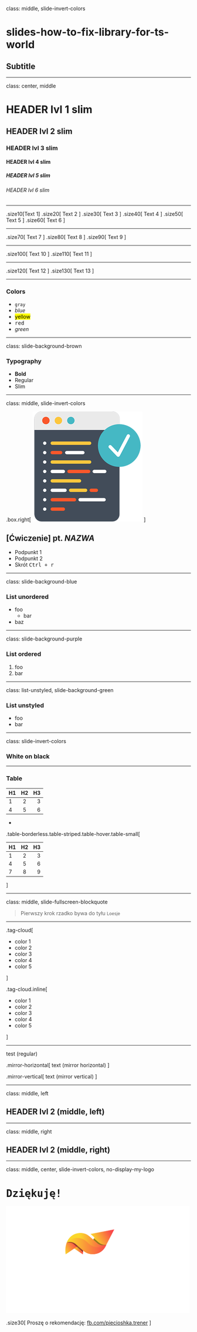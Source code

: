 class: middle, slide-invert-colors

# slides-how-to-fix-library-for-ts-world

## Subtitle

---

class: center, middle

# HEADER lvl 1 <span class="slim">slim</span>

## HEADER lvl 2 <span class="slim">slim</span>

### HEADER lvl 3 <span class="slim">slim</span>

#### HEADER lvl 4 <span class="slim">slim</span>

##### HEADER lvl 5 <span class="slim">slim</span>

###### HEADER lvl 6 <span class="slim">slim</span>

---

.size10[Text 1]
.size20[
    Text 2
]
.size30[
    Text 3
]
.size40[
    Text 4
]
.size50[
    Text 5
]
.size60[
    Text 6
]

---

.size70[
    Text 7
]
.size80[
    Text 8
]
.size90[
    Text 9
]

---

.size100[
    Text 10
]
.size110[
    Text 11
]

---

.size120[
    Text 12
]
.size130[
    Text 13
]

---

### Colors

* `gray`
* _blue_
* <mark>yellow</mark>
* <samp>red</samp>
* <var>green</var>

---

class: slide-background-brown

### Typography

* **Bold**
* Regular
* <span class="slim">Slim</span>

---

class: middle, slide-invert-colors

.box.right[
![](./images/code.png)
]

## [Ćwiczenie] pt. _NAZWA_

* Podpunkt 1
* Podpunkt 2
* Skrót <kbd>Ctrl + r</kbd>

---

class: slide-background-blue

### List unordered

* foo
    - bar
* baz

---

class: slide-background-purple

### List ordered

1. foo
2. bar

---

class: list-unstyled, slide-background-green

### List unstyled

* foo
* bar

---

class: slide-invert-colors

### White on black

---

### Table

H1 | H2 | H3
:--- | :---: | ---:
1 | 2 | 3
4 | 5 | 6

-

.table-borderless.table-striped.table-hover.table-small[

H1 | H2 | H3
:--- | :---: | ---:
1 | 2 | 3
4 | 5 | 6
7 | 8 | 9

]

---

class: middle, slide-fullscreen-blockquote

> Pierwszy krok rzadko bywa do tyłu
> <small>Loesje</small>

---

.tag-cloud[

* color 1
* color 2
* color 3
* color 4
* color 5

]

.tag-cloud.inline[

* color 1
* color 2
* color 3
* color 4
* color 5

]

---

test (regular)

.mirror-horizontal[
    text (mirror horizontal)
]

.mirror-vertical[
    text (mirror vertical)
]

---

class: middle, left

## HEADER lvl 2 (middle, left)

---

class: middle, right

## HEADER lvl 2 (middle, right)

---

class: middle, center, slide-invert-colors, no-display-my-logo

# <samp>Dziękuję!</samp>

<img
    src="images/my-logo/logo-piecioshka-white-text.svg"
    alt=""
    style="width: 500px"
/>

.size30[
Proszę o rekomendację:
[fb.com/piecioshka.trener](https://fb.com/piecioshka.trener)
]

